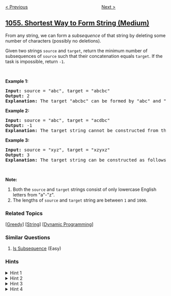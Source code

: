 <!--|This file generated by command(leetcode description); DO NOT EDIT.    |-->
<!--+----------------------------------------------------------------------+-->
<!--|@author    awesee <openset.wang@gmail.com>                           |-->
<!--|@link      https://github.com/awesee                                 |-->
<!--|@home      https://github.com/awesee/leetcode                        |-->
<!--+----------------------------------------------------------------------+-->

[< Previous](../distant-barcodes "Distant Barcodes")
　　　　　　　　　　　　　　　　
[Next >](../confusing-number "Confusing Number")

## [1055. Shortest Way to Form String (Medium)](https://leetcode.com/problems/shortest-way-to-form-string "形成字符串的最短路径")

<p>From any string, we can form a <i>subsequence</i> of that string by deleting some number of characters (possibly no deletions).</p>

<p>Given two strings <code>source</code> and <code>target</code>, return the minimum number of subsequences of <code>source</code> such that their concatenation equals <code>target</code>. If the task is impossible, return <code>-1</code>.</p>

<p>&nbsp;</p>

<p><strong>Example 1:</strong></p>

<pre>
<strong>Input: </strong>source = <span id="example-input-1-1">&quot;abc&quot;</span>, target = <span id="example-input-1-2">&quot;abcbc&quot;</span>
<strong>Output: </strong><span id="example-output-1">2</span>
<strong>Explanation: </strong>The target &quot;abcbc&quot; can be formed by &quot;abc&quot; and &quot;bc&quot;, which are subsequences of source &quot;abc&quot;.
</pre>

<p><strong>Example 2:</strong></p>

<pre>
<strong>Input: </strong>source = <span id="example-input-2-1">&quot;abc&quot;</span>, target = <span id="example-input-2-2">&quot;acdbc&quot;</span>
<strong>Output: </strong><span id="example-output-2">-1</span>
<strong>Explanation: </strong>The target string cannot be constructed from the subsequences of source string due to the character &quot;d&quot; in target string.
</pre>

<p><strong>Example 3:</strong></p>

<pre>
<strong>Input: </strong>source = <span id="example-input-3-1">&quot;xyz&quot;</span>, target = <span id="example-input-3-2">&quot;xzyxz&quot;</span>
<strong>Output: </strong><span id="example-output-3">3</span>
<strong>Explanation: </strong>The target string can be constructed as follows &quot;xz&quot; + &quot;y&quot; + &quot;xz&quot;.
</pre>

<p>&nbsp;</p>

<p><strong>Note:</strong></p>

<ol>
	<li>Both the <code>source</code> and <code>target</code> strings consist of only lowercase English letters from &quot;a&quot;-&quot;z&quot;.</li>
	<li>The lengths of <code>source</code> and <code>target</code> string are between <code>1</code> and <code>1000</code>.</li>
</ol>

### Related Topics
  [[Greedy](../../tag/greedy/README.md)]
  [[String](../../tag/string/README.md)]
  [[Dynamic Programming](../../tag/dynamic-programming/README.md)]

### Similar Questions
  1. [Is Subsequence](../is-subsequence) (Easy)

### Hints
<details>
<summary>Hint 1</summary>
Which conditions have to been met in order to be impossible to form the target string?
</details>

<details>
<summary>Hint 2</summary>
If there exists a character in the target string which doesn't exist in the source string then it will be impossible to form the target string.
</details>

<details>
<summary>Hint 3</summary>
Assuming we are in the case which is possible to form the target string, how can we assure the minimum number of used subsequences of source?
</details>

<details>
<summary>Hint 4</summary>
For each used subsequence try to match the leftmost character of the current subsequence with the leftmost character of the target string, if they match then erase both character otherwise erase just the subsequence character whenever the current subsequence gets empty, reset it to a new copy of subsequence and increment the count, do this until the target sequence gets empty. Finally return the count.
</details>
